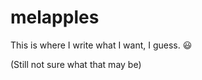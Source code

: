 # melapples

This is where I write what I want, I guess. :smiley:

(Still not sure what that may be)
